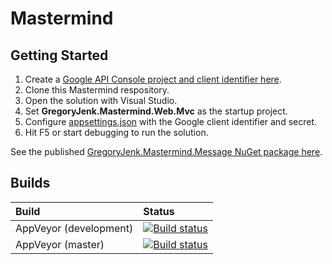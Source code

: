 # Mastermind

## Getting Started

1. Create a [Google API Console project and client identifier here](https://developers.google.com/identity/sign-in/web/sign-in).
2. Clone this Mastermind respository.
3. Open the solution with Visual Studio.
4. Set **GregoryJenk.Mastermind.Web.Mvc** as the startup project.
5. Configure [appsettings.json](src/GregoryJenk.Mastermind.Web.Mvc/appsettings.json) with the Google client identifier and secret.
6. Hit F5 or start debugging to run the solution.

See the published [GregoryJenk.Mastermind.Message NuGet package here](https://www.nuget.org/packages/GregoryJenk.Mastermind.Message).

## Builds

| Build | Status |
| :--- | :--- |
| AppVeyor (development) | [![Build status](https://ci.appveyor.com/api/projects/status/7vpioj2jryfejmd5/branch/development?svg=true)](https://ci.appveyor.com/project/gregoryjenk/gregoryjenk-mastermind/branch/development) |
| AppVeyor (master) | [![Build status](https://ci.appveyor.com/api/projects/status/7vpioj2jryfejmd5/branch/master?svg=true)](https://ci.appveyor.com/project/gregoryjenk/gregoryjenk-mastermind/branch/master) |